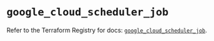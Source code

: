# `google_cloud_scheduler_job`

Refer to the Terraform Registry for docs: [`google_cloud_scheduler_job`](https://registry.terraform.io/providers/hashicorp/google-beta/5.41.0/docs/resources/google_cloud_scheduler_job).
